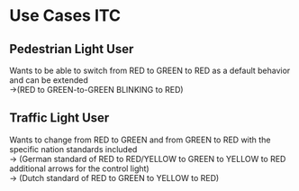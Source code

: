 # Use Cases ITC

## Pedestrian Light User
Wants to be able to switch from RED to GREEN to RED as a default behavior and can be extended <br>
->(RED to GREEN-to-GREEN BLINKING to RED) <br>

## Traffic Light User
Wants to change from RED to GREEN and from GREEN to RED with the specific nation standards included <br>
-> (German standard of RED to RED/YELLOW to GREEN to YELLOW to RED additional arrows for the control light) <br>
-> (Dutch standard of RED to GREEN to YELLOW to RED)
